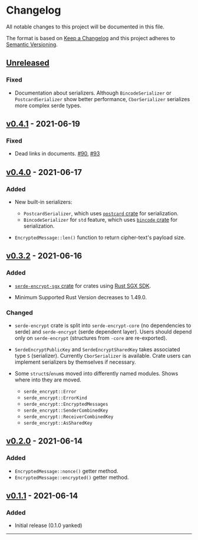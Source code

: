# Changelog

All notable changes to this project will be documented in this file.

The format is based on [Keep a Changelog][Keep a Changelog] and this project adheres to [Semantic Versioning][Semantic Versioning].

## [Unreleased]

### Fixed

- Documentation about serializers. Although `BincodeSerializer` or `PostcardSerializer` show better performance, `CborSerializer` serializes more complex serde types.

## [v0.4.1] - 2021-06-19

### Fixed

- Dead links in documents. [#90](https://github.com/laysakura/serde-encrypt/pull/90), [#93](https://github.com/laysakura/serde-encrypt/pull/93)

## [v0.4.0] - 2021-06-17

### Added

- New built-in serializers:
  - `PostcardSerializer`, which uses [`postcard` crate](https://docs.rs/postcard) for serialization.
  - `BincodeSerializer` for `std` feature, which uses [`bincode` crate](https://docs.rs/bincode) for serialization.

- `EncryptedMessage::len()` function to return cipher-text's payload size.

## [v0.3.2] - 2021-06-16

### Added

- [`serde-encrypt-sgx` crate](https://github.com/laysakura/serde-encrypt-sgx) for crates using [Rust SGX SDK](https://github.com/apache/incubator-teaclave-sgx-sdk).

- Minimum Supported Rust Version decreases to 1.49.0.

### Changed

- `serde-encrypt` crate is split into `serde-encrypt-core` (no dependencies to serde) and `serde-encrypt` (serde dependent layer). Users should depend only on `serde-encrypt` (structures from `-core` are re-exported).

- `SerdeEncryptPublicKey` and `SerdeEncryptSharedKey` takes associated type `S` (serializer). Currently `CborSerializer` is available. Crate users can implement serializers by themselves if necessary.

- Some `struct`s/`enum`s moved into differently named modules. Shows where into they are moved.
  - `serde_encrypt::Error`
  - `serde_encrypt::ErrorKind`
  - `serde_encrypt::EncryptedMessages`
  - `serde_encrypt::SenderCombinedKey`
  - `serde_encrypt::ReceiverCombinedKey`
  - `serde_encrypt::AsSharedKey`

## [v0.2.0] - 2021-06-14

### Added

- `EncryptedMessage::nonce()` getter method.
- `EncryptedMessage::encrypted()` getter method.

## [v0.1.1] - 2021-06-14

### Added

- Initial release (0.1.0 yanked)

---

<!-- Links -->
[Keep a Changelog]: https://keepachangelog.com/
[Semantic Versioning]: https://semver.org/

<!-- Versions -->
[Unreleased]: https://github.com/laysakura/serde-encrypt/compare/v0.4.1...HEAD
[Released]: https://github.com/laysakura/serde-encrypt/releases
[v0.4.1]: https://github.com/laysakura/serde-encrypt/compare/v0.4.0...v0.4.1
[v0.4.0]: https://github.com/laysakura/serde-encrypt/compare/v0.3.2...v0.4.0
[v0.3.2]: https://github.com/laysakura/serde-encrypt/compare/0.2.0...v0.3.2
[v0.2.0]: https://github.com/laysakura/serde-encrypt/compare/0.1.1...0.2.0
[v0.1.1]: https://github.com/laysakura/serde-encrypt/releases/0.1.1
